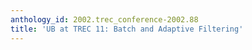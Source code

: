 ```yaml
---
anthology_id: 2002.trec_conference-2002.88
title: 'UB at TREC 11: Batch and Adaptive Filtering'
---
```

